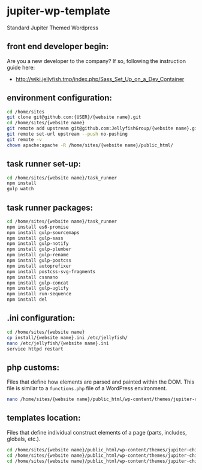 # jupiter-wp-template
Standard Jupiter Themed Wordpress

## front end developer begin:
Are you a new developer to the company? If so, following the instruction guide here:
- http://wiki.jellyfish.tmp/index.php/Sass_Set_Up_on_a_Dev_Container

## environment configuration:
```bash
cd /home/sites
git clone git@github.com:{USER}/{website name}.git
cd /home/sites/{website name}
git remote add upstream git@github.com:JellyfishGroup/{website name}.git
git remote set-url upstream --push no-pushing
git remote -v
chown apache:apache -R /home/sites/{website name}/public_html/
```

## task runner set-up:
```bash
cd /home/sites/{website name}/task_runner
npm install
gulp watch
```

## task runner packages:
```bash
cd /home/sites/{website name}/task_runner
npm install es6-promise
npm install gulp-sourcemaps
npm install gulp-sass
npm install gulp-notify
npm install gulp-plumber
npm install gulp-rename
npm install gulp-postcss
npm install autoprefixer
npm install postcss-svg-fragments
npm install cssnano
npm install gulp-concat
npm install gulp-uglify
npm install run-sequence
npm install del
```

## .ini configuration:
```bash
cd /home/sites/{website name}
cp install/{website name}.ini /etc/jellyfish/
nano /etc/jellyfish/{website name}.ini
service httpd restart
```

## php customs:
Files that define how elements are parsed and painted within the DOM. This file is similar to a `functions.php` file of a WordPress environment.
```bash
nano /home/sites/{website name}/public_html/wp-content/themes/jupiter-child/functions.php
```

## templates location:
Files that define individual construct elements of a page (parts, includes, globals, etc.).
```bash
cd /home/sites/{website name}/public_html/wp-content/themes/jupiter-child/*.php
cd /home/sites/{website name}/public_html/wp-content/themes/jupiter-child/template-inc/*.php
cd /home/sites/{website name}/public_html/wp-content/themes/jupiter-child/template-parts/*.php
```